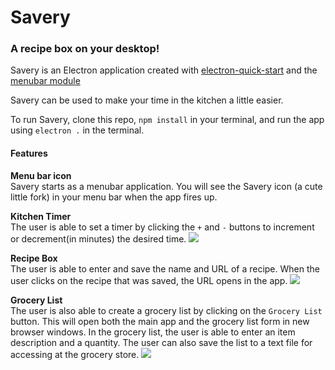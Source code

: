 # Savery

### A recipe box on your desktop!

Savery is an Electron application created with [electron-quick-start](https://github.com/electron/electron-quick-start) and the [menubar module](https://github.com/maxogden/menubar)

Savery can be used to make your time in the kitchen a little easier.

To run Savery, clone this repo, `npm install` in your terminal, and run the app using `electron .` in the terminal.

#### Features
<b>Menu bar icon </b></br>
Savery starts as a menubar application. You will see the Savery icon (a cute little fork) in your menu bar when the app fires up.

<b>Kitchen Timer</b></br>
The user is able to set a timer by clicking the `+` and `-` buttons to increment or decrement(in minutes) the desired time.
![](http://g.recordit.co/bDlxArE0xG.gif)

<b>Recipe Box</b></br>
The user is able to enter and save the name and URL of a recipe. When the user clicks on the recipe that was saved, the URL opens in the app.
![](http://g.recordit.co/iR35IBpl2U.gif)

<b>Grocery List</b></br>
The user is also able to create a grocery list by clicking on the `Grocery List` button. This will open both the main app and the grocery list form in new browser windows. In the grocery list, the user is able to enter an item description and a quantity. The user can also save the list to a text file for accessing at the grocery store.
![](http://g.recordit.co/pVJ8umJ7hA.gif)
